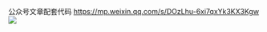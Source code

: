 公众号文章配套代码
https://mp.weixin.qq.com/s/DOzLhu-6xi7qxYk3KX3Kgw
![](https://mp.weixin.qq.com/mp/qrcode?scene=10000004&size=102&__biz=Mzg5MDIzMjM0NQ==&mid=2247483712&idx=1&sn=73196fac092f88d001e4e63187962daa&send_time=)
